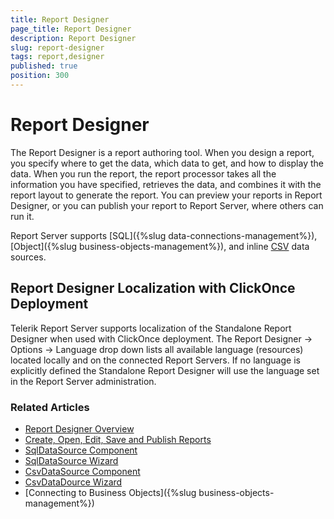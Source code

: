 ```yaml
---
title: Report Designer
page_title: Report Designer
description: Report Designer
slug: report-designer
tags: report,designer
published: true
position: 300
---
```


# Report Designer

The Report Designer is a report authoring tool. When you design a report, you specify where to get the data, which data to get, and how to display the data. When you run the report, the report processor takes all the information you have specified, retrieves the data, and combines it with the report layout to generate the report. You can preview your reports in Report Designer, or you can publish your report to Report Server, where others can run it.

Report Server supports [SQL]({%slug data-connections-management%}), [Object]({%slug business-objects-management%}), and inline [CSV](https://docs.telerik.com/reporting/csvdatasource-component) data sources.

## Report Designer Localization with ClickOnce Deployment

Telerik Report Server supports localization of the Standalone Report Designer when used with ClickOnce deployment.
The Report Designer -> Options -> Language drop down lists all available language (resources) located locally and on the connected Report Servers. If no language is explicitly defined the Standalone Report Designer will use the language set in the Report Server administration.

### Related Articles

- [Report Designer Overview](https://docs.telerik.com/reporting/standalone-report-designer.html "Standalone Report Designer Overview")  
- [Create, Open, Edit, Save and Publish Reports](https://docs.telerik.com/reporting/standalone-report-designer-working-with-server-reports.html "Working with server reports")  
- [SqlDataSource Component](https://docs.telerik.com/reporting/sqldatasource "SqlDataSource Component")
- [SqlDataSource Wizard](https://docs.telerik.com/reporting/sqldatasource-wizard.html "SqlDataSource Wizard Overview")
- [CsvDataSource Component](https://docs.telerik.com/reporting/csvdatasource-component "CsvDataSource Component")
- [CsvDataDource Wizard](https://docs.telerik.com/reporting/csvdatasource-wizard "CsvDataDource Wizard Overview")
- [Connecting to Business Objects]({%slug business-objects-management%})
